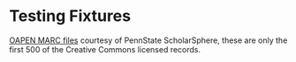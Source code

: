 # Testing Fixtures

[OAPEN MARC files](https://scholarsphere.psu.edu/resources/59acbd35-b94f-4a5f-b651-0fdd8e7abd7b) courtesy of PennState ScholarSphere, these are only the first 500 of the Creative Commons licensed records.
